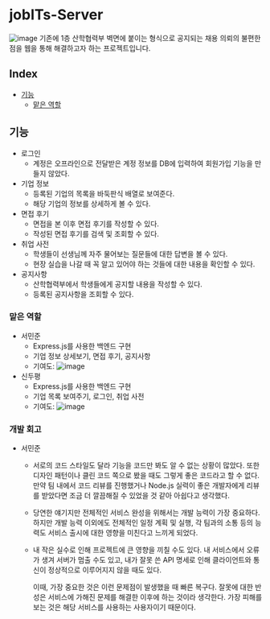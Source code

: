 # jobITs-Server

![image](https://user-images.githubusercontent.com/51042546/115128787-35aca480-a01b-11eb-95c1-91f99081f994.png)
기존에 1층 산학협력부 벽면에 붙이는 형식으로 공지되는 채용 의뢰의 불편한 점을 웹을 통해 해결하고자 하는 프로젝트입니다.

## Index
- [기능](#기능)
  - [맡은 역할](#맡은-역할)

## 기능
- 로그인
  - 계정은 오프라인으로 전달받은 계정 정보를 DB에 입력하여 회원가입 기능을 만들지 않았다.
- 기업 정보
  - 등록된 기업의 목록을 바둑판식 배열로 보여준다.
  - 해당 기업의 정보를 상세하게 볼 수 있다.
- 면접 후기
  - 면접을 본 이후 면접 후기를 작성할 수 있다.
  - 작성된 면접 후기를 검색 및 조회할 수 있다.
- 취업 사전
  - 학생들이 선생님께 자주 물어보는 질문들에 대한 답변을 볼 수 있다.
  - 현장 실습을 나갈 때 꼭 알고 있어야 하는 것들에 대한 내용을 확인할 수 있다.
- 공지사항
  - 산학협력부에서 학생들에게 공지할 내용을 작성할 수 있다.
  - 등록된 공지사항을 조회할 수 있다.

### 맡은 역할
  - 서민준
    - Express.js를 사용한 백엔드 구현
    - 기업 정보 상세보기, 면접 후기, 공지사항
    - 기여도: ![image](https://user-images.githubusercontent.com/51042546/115128933-4578b880-a01c-11eb-8680-dbe4c0befbd4.png)
  - 신두평
    - Express.js를 사용한 백엔드 구현
    - 기업 목록 보여주기, 로그인, 취업 사전
    - 기여도: ![image](https://user-images.githubusercontent.com/51042546/115128933-4578b880-a01c-11eb-8680-dbe4c0befbd4.png)

### 개발 회고
- 서민준
  - 서로의 코드 스타일도 달라 기능을 코드만 봐도 알 수 없는 상황이 많았다. 또한 디자인 패턴이나 클린 코드 쪽으로 봤을 때도 그렇게 좋은 코드라고 할 수 없다. 만약 팀 내에서 코드 리뷰를 진행했거나 Node.js 실력이 좋은 개발자에게 리뷰를 받았다면 조금 더 깔끔해질 수 있었을 것 같아 아쉽다고 생각했다.

  - 당연한 얘기지만 전체적인 서비스 완성을 위해서는 개발 능력이 가장 중요하다. 하지만 개발 능력 이외에도 전체적인 일정 계획 및 실행, 각 팀과의 소통 등의 능력도 서비스 출시에 대한 영향을 미친다고 느끼게 되었다.

  - 내 작은 실수로 인해 프로젝트에 큰 영향을 끼칠 수도 있다. 내 서비스에서 오류가 생겨 서버가 멈출 수도 있고, 내가 잘못 쓴 API 명세로 인해 클라이언트와 통신이 정상적으로 이루어지지 않을 때도 있다.  
    
    이때, 가장 중요한 것은 이런 문제점이 발생했을 때 빠른 복구다. 잘못에 대한 반성은 서비스에 가해진 문제를 해결한 이후에 하는 것이라 생각한다. 가장 피해를 보는 것은 해당 서비스를 사용하는 사용자이기 때문이다.